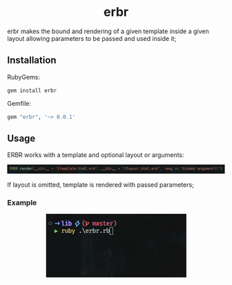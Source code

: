 # <div align="center"> erbr </div>
erbr makes the bound and rendering of a given template inside a given layout allowing parameters to be passed and used inside it;

## Installation
RubyGems:
```
gem install erbr
```
Gemfile: 
```sh
gem "erbr", '~> 0.0.1'
```
## Usage
ERBR works with a template and optional layout or arguments:

<div align="center">
    <img src="assets/erbr.png" alt="erbr-usage">
</div>

If layout is omitted, template is rendered with passed parameters;

### Example

<div align="center">
    <img src="assets/erbr.gif" alt="erbr-example">
</div>
